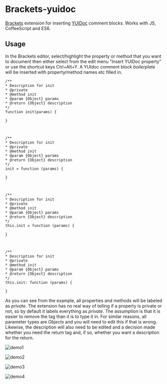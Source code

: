 # Brackets-yuidoc


[Brackets](http://brackets.io/) extension for inserting [YUIDoc](http://yui.github.io/yuidoc/syntax/) comment blocks. Works with JS, CoffeeScript and ES6.

## Usage


In the Brackets editor, select/highlight the property or method that you want to document then either select from the edit menu "Insert YUIDoc property" or use the shortcut keys Ctrl+Alt+Y. A YUIdoc comment block *boilerplate* will be inserted with property/method names etc filled in.

```
/**
* Description for init
* @private
* @method init
* @param {Object} params
* @return {Object} description
*/
function init(params) {

}



/**
* Description for init 
* @private
* @method init 
* @param {Object} params
* @return {Object} description
*/
init = function (params) {

}



/**
* Description for init 
* @private
* @method init 
* @param {Object} params
* @return {Object} description
*/
this.init = function (params) {

}



/**
* Description for init
* @private
* @method init
* @param {Object} params
* @return {Object} description
*/
this.init: function (params) {

}

```

As you can see from the example, all properties and methods will be labeled as *private*. The extension has no real way of telling if a property is private or not, so by default it labels everything as *private*. The assumption is that it is easier to remove the tag than it is to type it in. For similar reasons, all parameter types are *Objects* and you will need to edit this if that is wrong. Likewise, the description will also need to be edited and a decision made whether you need the return tag and, if so, whether you want a description for the return.


![demo1](https://raw.githubusercontent.com/zhaopengme/brackets-yuidoc-ext/master/demo1.gif)

![demo2](https://raw.githubusercontent.com/zhaopengme/brackets-yuidoc-ext/master/demo2.gif)

![demo3](https://raw.githubusercontent.com/zhaopengme/brackets-yuidoc-ext/master/demo3.gif)

![demo4](https://raw.githubusercontent.com/zhaopengme/brackets-yuidoc-ext/master/demo4.gif)
